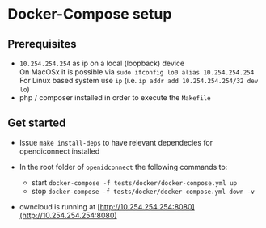 # Docker-Compose setup

## Prerequisites
- `10.254.254.254` as ip on a local (loopback) device  
On MacOSx it is possible via `sudo ifconfig lo0 alias 10.254.254.254`  
For Linux based system use `ip` (i.e. `ip addr add 10.254.254.254/32 dev lo`)
- php / composer installed in order to execute the `Makefile`

## Get started
- Issue `make install-deps` to have relevant dependecies for opendiconnect installed
- In the root folder of `openidconnect` the following commands to:
  - start `docker-compose -f tests/docker/docker-compose.yml up`
  - stop `docker-compose -f tests/docker/docker-compose.yml down -v`

- owncloud is running at [http://10.254.254.254:8080](http://10.254.254.254:8080)